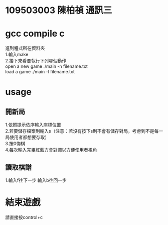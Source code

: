 # 109503003 陳柏禎 通訊三
# gcc compile c 
進到程式所在資料夾  
1.輸入make  
2.接下來看要執行下列哪個動作  
open a new game ./main -n filename.txt  
load a game ./main -l filename.txt
# usage
## 開新局
1.依照提示依序輸入座標位置  
2.若要儲存檔案則輸入s（注意：若沒有按下s則不會有儲存對局，考慮到不是每一局使用者都想要存取）  
3.按0悔棋  
4.每次輸入完畢紅藍方會對調以方便使用者視角
## 讀取棋譜
1.輸入f往下一步 輸入b往回一步 

# 結束遊戲
請直接按control+c
